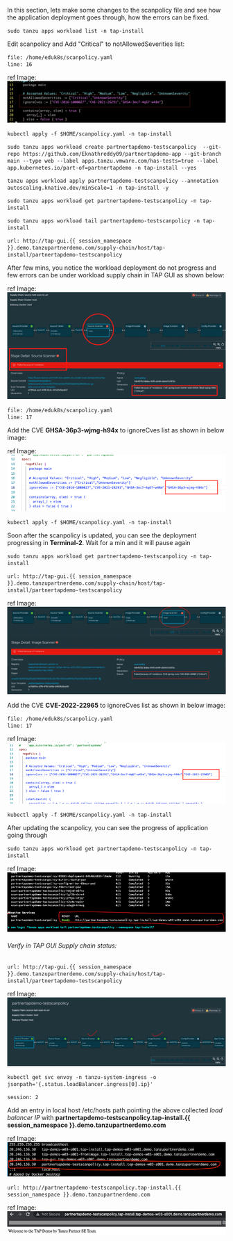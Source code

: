 In this section, lets make some changes to the scanpolicy file and see how the application deployment goes through, how the errors can be fixed. 

```execute
sudo tanzu apps workload list -n tap-install
```

Edit scanpolicy and Add "Critical" to notAllowedSeverities list: 

```editor:open-file
file: /home/eduk8s/scanpolicy.yaml
line: 16
```

ref Image: ![Scanpolicy](images/scanpolicy-1.png)

```execute
kubectl apply -f $HOME/scanpolicy.yaml -n tap-install
```

```execute
sudo tanzu apps workload create partnertapdemo-testscanpolicy  --git-repo https://github.com/Eknathreddy09/partnertapdemo-app --git-branch main --type web --label apps.tanzu.vmware.com/has-tests=true --label app.kubernetes.io/part-of=partnertapdemo -n tap-install --yes
```

```execute
tanzu apps workload apply partnertapdemo-testscanpolicy --annotation autoscaling.knative.dev/minScale=1 -n tap-install -y
```

```execute
sudo tanzu apps workload get partnertapdemo-testscanpolicy -n tap-install
```

```execute-2
sudo tanzu apps workload tail partnertapdemo-testscanpolicy -n tap-install
```

```dashboard:open-url
url: http://tap-gui.{{ session_namespace }}.demo.tanzupartnerdemo.com/supply-chain/host/tap-install/partnertapdemo-testscanpolicy
```

After few mins, you notice the workload deployment do not progress and few errors can be under workload supply chain in TAP GUI as shown below: 

ref Image: ![Scanpolicy](images/scan-1.png)

```editor:open-file
file: /home/eduk8s/scanpolicy.yaml
line: 17
```

Add the CVE **GHSA-36p3-wjmg-h94x** to ignoreCves list as shown in below image: 

ref Image: ![Scanpolicy](images/scan-2.png)

```execute
kubectl apply -f $HOME/scanpolicy.yaml -n tap-install
```

Soon after the scanpolicy is updated, you can see the deployment progressing in **Terminal-2**. Wait for a min and it will pause again

```execute
sudo tanzu apps workload get partnertapdemo-testscanpolicy -n tap-install
```

```dashboard:open-url
url: http://tap-gui.{{ session_namespace }}.demo.tanzupartnerdemo.com/supply-chain/host/tap-install/partnertapdemo-testscanpolicy
```

ref Image: ![Scanpolicy](images/scan-3.png)

Add the CVE **CVE-2022-22965** to ignoreCves list as shown in below image: 

```editor:open-file
file: /home/eduk8s/scanpolicy.yaml
line: 17
```

ref Image: ![Scanpolicy](images/scan-4.png)

```execute
kubectl apply -f $HOME/scanpolicy.yaml -n tap-install
```

After updating the scanpolicy, you can see the progress of application going through

```execute
sudo tanzu apps workload get partnertapdemo-testscanpolicy -n tap-install
```

ref Image: ![Scanpolicy](images/scan-5.png)

###### Verify in TAP GUI Supply chain status: 

```dashboard:open-url
url: http://tap-gui.{{ session_namespace }}.demo.tanzupartnerdemo.com/supply-chain/host/tap-install/partnertapdemo-testscanpolicy
```

ref Image: ![Scanpolicy](images/scan-6.png)

```execute
kubectl get svc envoy -n tanzu-system-ingress -o jsonpath='{.status.loadBalancer.ingress[0].ip}'
```

```terminal:interrupt
session: 2
```

Add an entry in local host /etc/hosts path pointing the above collected *load balancer IP* with **partnertapdemo-testscanpolicy.tap-install.{{ session_namespace }}.demo.tanzupartnerdemo.com**

ref Image: ![Scanpolicy](images/scan-7.png)

```dashboard:open-url
url: http://partnertapdemo-testscanpolicy.tap-install.{{ session_namespace }}.demo.tanzupartnerdemo.com
```

ref Image: ![Scanpolicy](images/scan-8.png)
